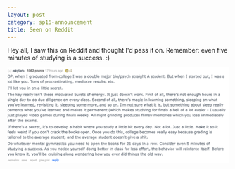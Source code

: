 ```yaml
---
layout: post
category: sp16-announcement
title: Seen on Reddit
---
```


Hey all, I saw this on Reddit and thought I'd pass it on. Remember: even five minutes of studying is a success. :)

![404 reddit not found](/images/reddit_motivation.png "Yo bro. Get off Reddit.")
